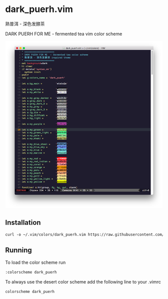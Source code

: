 # dark_puerh.vim

熟普洱 - 深色发酵茶

DARK PUERH FOR ME  - fermented tea vim color scheme 

![screenshot](screenshot.png)

## Installation

```HTML
curl -o ~/.vim/colors/dark_puerh.vim https://raw.githubusercontent.com/da0ab/dark_puerh.vim/master/colors/dark_puerh.vim
```

## Running

To load the color scheme run

```HTML
:colorscheme dark_puerh
```

To always use the desert color scheme add the following line to your .vimrc

```HTML
colorscheme dark_puerh
```
